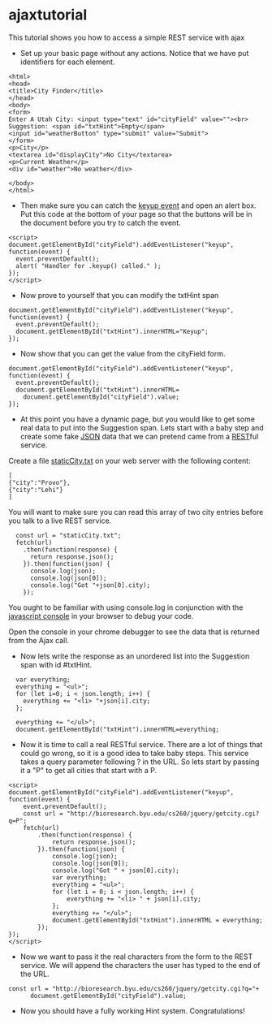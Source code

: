# ajaxtutorial
This tutorial shows you how to access a simple REST service with ajax
- Set up your basic page without any actions. Notice that we have put identifiers for each element.
```
<html>
<head>
<title>City Finder</title>
</head>
<body>
<form>
Enter A Utah City: <input type="text" id="cityField" value=""><br>
Suggestion: <span id="txtHint">Empty</span>
<input id="weatherButton" type="submit" value="Submit">
</form>
<p>City</p>
<textarea id="displayCity">No City</textarea>
<p>Current Weather</p>
<div id="weather">No weather</div>

</body>
</html>
```

- Then make sure you can catch the <a href="http://api.jquery.com/keyup/">keyup event</a> and open an alert box. Put this code at the bottom of your page so that the buttons will be in the document before you try to catch the event.

```
<script>
document.getElementById("cityField").addEventListener("keyup", function(event) {
  event.preventDefault();
  alert( "Handler for .keyup() called." );
});
</script>
```

- Now prove to yourself that you can modify the txtHint span
```
document.getElementById("cityField").addEventListener("keyup", function(event) {
  event.preventDefault();
  document.getElementById("txtHint").innerHTML="Keyup";
});
```
- Now show that you can get the value from the cityField form.
```
document.getElementById("cityField").addEventListener("keyup", function(event) {
  event.preventDefault();
  document.getElementById("txtHint").innerHTML=
    document.getElementById("cityField").value;
});
```
- At this point you have a dynamic page, but you would like to get some real data to put into the Suggestion span.  Lets start with a baby step and create some fake <a href="http://www.json.org/">JSON</a> data that we can pretend came from a <a href="https://github.com/tfredrich/RestApiTutorial.com/raw/master/media/RESTful%20Best%20Practices-v1_2.pdf">REST</a>ful service.
<p>
Create a file <a href="http://students.cs.byu.edu/~clement/CS360/jquery/staticCity.txt">staticCity.txt</a> on your web server with the following content:

```
[
{"city":"Provo"},
{"city":"Lehi"}
]
```

You will want to make sure you can read this  array of two city entries before you talk to a live REST service.
```
  const url = "staticCity.txt";
  fetch(url)
    .then(function(response) {
      return response.json();
    }).then(function(json) {	
      console.log(json);
      console.log(json[0]);
      console.log("Got "+json[0].city);
    });
```

You ought to be familiar with using console.log in conjunction with the <a href="https://developer.chrome.com/devtools">javascript console</a> in your browser to debug your code.

Open the console in your chrome debugger to see the data that is returned from the Ajax call.

- Now lets write the response as an unordered list into the Suggestion span with id #txtHint.

```
  var everything;
  everything = "<ul>";
  for (let i=0; i < json.length; i++) {
    everything += "<li> "+json[i].city;
  };
    
  everything += "</ul>";
  document.getElementById("txtHint").innerHTML=everything;
```
- Now it is time to call a real RESTful service.  There are a lot of things that could go wrong, so it is a good idea to take baby steps. This service takes a query parameter following ? in the URL.  So lets start by passing it a "P" to get all cities that start with a P.

```
<script>
document.getElementById("cityField").addEventListener("keyup", function(event) {
    event.preventDefault();
    const url = "http://bioresearch.byu.edu/cs260/jquery/getcity.cgi?q=P";
    fetch(url)
        .then(function(response) {
            return response.json();
        }).then(function(json) {
            console.log(json);
            console.log(json[0]);
            console.log("Got " + json[0].city);
            var everything;
            everything = "<ul>";
            for (let i = 0; i < json.length; i++) {
                everything += "<li> " + json[i].city;
            };
            everything += "</ul>";
            document.getElementById("txtHint").innerHTML = everything;
        });
});
</script>
```
- Now we want to pass it the real characters from the form to the REST service.  We will append the characters the user has typed to the end of the URL.

```
const url = "http://bioresearch.byu.edu/cs260/jquery/getcity.cgi?q="+
      document.getElementById("cityField").value;
```

- Now you should have a fully working Hint system.  Congratulations!
</ol>
